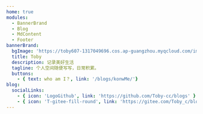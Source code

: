 ```yaml
---
home: true
modules:
  - BannerBrand
  - Blog
  - MdContent
  - Footer
bannerBrand:
  bgImage: 'https://toby607-1317049696.cos.ap-guangzhou.myqcloud.com/images/gif/202303201031954.gif'
  title: Toby
  description: 记录美好生活
  tagline: 个人空间随便写写，日常积累。
  buttons:
    - { text: who am I？, link: '/blogs/konwMe/'}
blog:
  socialLinks:
    - { icon: 'LogoGithub', link: 'https://github.com/Toby-cc/blogs' }
    - { icon: 'T-gitee-fill-round', link: 'https://gitee.com/Toby_c/blogs' }
---
```


<style>
.banner-brand__content {
  border-radius: 41% 59% 0% 100% / 42% 55% 45% 58% ;
  padding: 2rem;
  backdrop-filter: blur(2px);
  background-color: rgba(0,191,255, 0.075);
  box-shadow: rgba(0, 0, 0, 0.3) 2px 8px 8px;
  border: 2px rgba(255,255,255,0.4) solid;
  border-bottom: 2px rgba(40,40,40,0.35) solid;
  border-right: 2px rgba(40,40,40,0.35) solid;
}
.banner-brand__wrapper .banner-brand__content .btn-group {
  text-align:center;
}
.btn-group .xicon-container.left:hover {
  transform: translateZ(0);
  outline: 200px solid transparent;
  filter: url(#fe1);
}
</style>